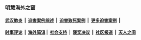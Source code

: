 
### 明慧海外之窗

####  [武汉肺炎](indexes/365.md?t=01191900) &nbsp;|&nbsp;  [迫害案例综述](indexes/328.md?t=01191900) &nbsp;|&nbsp; [迫害致死案例](indexes/277.md?t=01191900)  &nbsp;|&nbsp; [更多迫害案例](indexes/81.md?t=01191900)  &nbsp;|&nbsp; 
####  [时事评论](indexes/251.md?t=01191900) &nbsp;|&nbsp; [海外简讯](indexes/245.md?t=01191900)&nbsp;|&nbsp;  [社会支持](indexes/140.md?t=01191900) &nbsp;|&nbsp; [褒奖决议](indexes/282.md?t=01191900) &nbsp;|&nbsp; [社区报道](indexes/91.md?t=01191900)  &nbsp;|&nbsp; [天人之间](indexes/78.md?t=01191900) 

